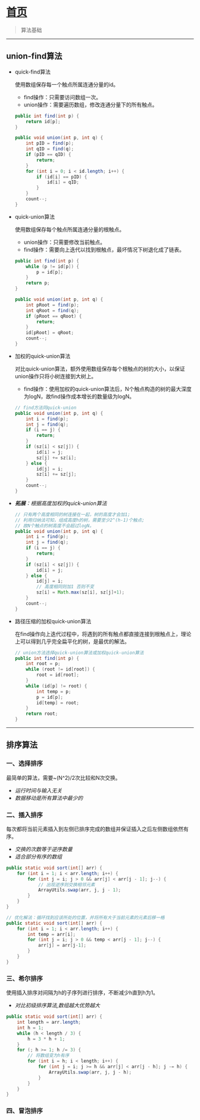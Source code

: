 # [首页](/blog/)
> 算法基础

*** 

## union-find算法

- quick-find算法

    使用数组保存每一个触点所属连通分量的id。

    - find操作：只需要访问数组一次。
    - union操作：需要遍历数组，修改连通分量下的所有触点。

    ```java
    public int find(int p) {
		return id[p];
	}

	public void union(int p, int q) {
		int pID = find(p);
		int qID = find(q);
		if (pID == qID) {
			return;
		}
		for (int i = 0; i < id.length; i++) {
			if (id[i] == pID) {
				id[i] = qID;
			}
		}
		count--;
	}
    ```

- quick-union算法

    使用数组保存每个触点所属连通分量的根触点。

    - union操作：只需要修改当前触点。
    - find操作：需要向上迭代以找到根触点，最坏情况下树退化成了链表。

    ```java
    public int find(int p) {
		while (p != id[p]) {
			p = id[p];
		}
		return p;
	}

	public void union(int p, int q) {
		int pRoot = find(p);
		int qRoot = find(q);
		if (pRoot == qRoot) {
			return;
		}
		id[pRoot] = qRoot;
		count--;
	}
    ```

- 加权的quick-union算法

    对比quick-union算法，额外使用数组保存每个根触点的树的大小，以保证union操作只将小树连接到大树上。

    - find操作：使用加权的quick-union算法后，N个触点构造的树的最大深度为logN，故find操作成本增长的数量级为logN。

    ```java
    // find方法同quick-union
    public void union(int p, int q) {
		int i = find(p);
		int j = find(q);
		if (i == j) {
			return;
		}
		if (sz[i] < sz[j]) {
			id[i] = j;
			sz[j] += sz[i];
		} else {
			id[j] = i;
			sz[i] += sz[j];
		}
		count--;
	}
    ```

- ****拓展***：根据高度加权的quick-union算法*

    ```java
    // 只有两个高度相同的树连接在一起，树的高度才会加1;
    // 利用归纳法可知，组成高度h的树，需要至少2^(h-1)个触点;
    // 故N个触点的树高度不会超过logN。
    public void union(int p, int q) {
		int i = find(p);
		int j = find(q);
		if (i == j) {
			return;
		}
		if (sz[i] < sz[j]) {
			id[i] = j;
		} else {
			id[j] = i;
            // 高度相同则加1 否则不变
			sz[i] = Math.max(sz[i], sz[j]+1);
		}
		count--;
	}
    ```

- 路径压缩的加权quick-union算法

    在find操作向上迭代过程中，将遇到的所有触点都直接连接到根触点上，理论上可以得到几乎完全扁平化的树，是最优的解法。

    ```java
    // union方法选择quick-union算法或加权quick-union算法
    public int find(int p) {
		int root = p;
		while (root != id[root]) {
			root = id[root];
		}
		while (id[p] != root) {
			int temp = p;
			p = id[p];
			id[temp] = root;
		}
		return root;
	}
    ```

***

## 排序算法

### 一、选择排序

最简单的算法，需要~(N^2)/2次比较和N次交换。

- *运行时间与输入无关*
- *数据移动是所有算法中最少的*

### 二、插入排序

每次都将当前元素插入到左侧已排序完成的数组并保证插入之后左侧数组依然有序。

- *交换的次数等于逆序数量*
- *适合部分有序的数组*

```java
public static void sort(int[] arr) {
    for (int i = 1; i < arr.length; i++) {
        for (int j = i; j > 0 && arr[j] < arr[j - 1]; j--) {
            // 出现逆序则交换相邻元素
            ArrayUtils.swap(arr, j, j - 1);
        }
    }
}
```

```java
// 优化解法：循环找到应该所处的位置，并将所有大于当前元素的元素后移一格
public static void sort(int[] arr) {
    for (int i = 1; i < arr.length; i++) {
        int temp = arr[i];
        for (int j = i; j > 0 && temp < arr[j - 1]; j--) {
            arr[j] = arr[j-1];
        }
    }
}
```

### 三、希尔排序

使用插入排序对间隔为h的子序列进行排序，不断减少h直到h为1。

- *对比初级排序算法,数组越大优势越大*

```java
public static void sort(int[] arr) {
    int length = arr.length;
    int h = 1;
    while (h < length / 3) {
        h = 3 * h + 1;
    }
    for (; h >= 1; h /= 3) {
        // 将数组变为h有序
        for (int i = h; i < length; i++) {
            for (int j = i; j >= h && arr[j] < arr[j - h]; j -= h) {
                ArrayUtils.swap(arr, j, j - h);
            }
        }
    }
}
```

### 四、冒泡排序
